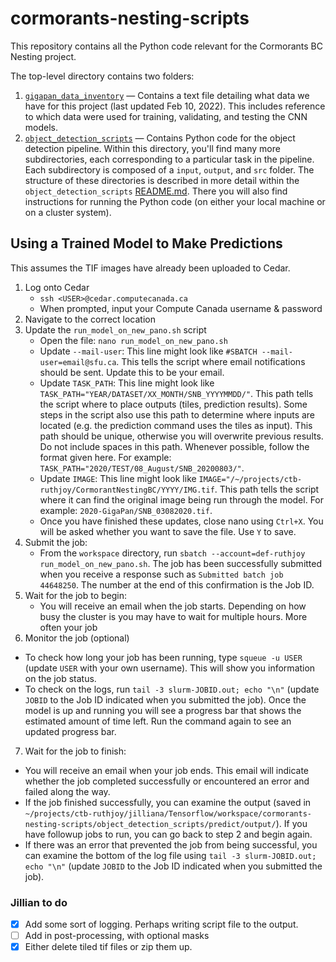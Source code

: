 # cormorants-nesting-scripts
This repository contains all the Python code relevant for the Cormorants BC Nesting project. 

The top-level directory contains two folders: 
1. [`gigapan_data_inventory`](/gigapan_data_inventory) &mdash; Contains a text file detailing what data we have for this project (last updated Feb 10, 2022). This includes reference to which data were used for training, validating, and testing the CNN models. 
2. [`object_detection_scripts`](/object_detection_scripts) &mdash; Contains Python code for the object detection pipeline. Within this directory, you'll find many more subdirectories, each corresponding to a particular task in the pipeline. Each subdirectory is composed of a `input`, `output`, and `src` folder. The structure of these directories is described in more detail within the `object_detection_scripts` [README.md](/object_detection_scripts/README.md). There you will also find instructions for running the Python code (on either your local machine or on a cluster system). 

## Using a Trained Model to Make Predictions
This assumes the TIF images have already been uploaded to Cedar. 

1. Log onto Cedar
    * `ssh <USER>@cedar.computecanada.ca`
    * When prompted, input your Compute Canada username & password
2. Navigate to the correct location
3. Update the `run_model_on_new_pano.sh` script
    * Open the file: `nano run_model_on_new_pano.sh`
    * Update `--mail-user`: This line might look like 
      `#SBATCH --mail-user=email@sfu.ca`. This tells the script where email
       notifications should be sent. Update this to be your email. 
    * Update `TASK_PATH`: This line might look like `TASK_PATH="YEAR/DATASET/XX_MONTH/SNB_YYYYMMDD/"`. This path tells the script where to place outputs (tiles, prediction results). Some steps in the script also use this path to determine where inputs are located (e.g. the prediction command uses the tiles as input). This path should be unique, otherwise you will overwrite previous results. Do not include spaces in this path. Whenever possible, follow the format given here. For example: `TASK_PATH="2020/TEST/08_August/SNB_20200803/"`. 
    * Update `IMAGE`: This line might look like 
      `IMAGE="/~/projects/ctb-ruthjoy/CormorantNestingBC/YYYY/IMG.tif`. This path 
      tells the script where it can find the original image being run through the 
      model. For example: `2020-GigaPan/SNB_03082020.tif`.   
    * Once you have finished these updates, close nano using `Ctrl+X`. You will
      be asked whether you want to save the file. Use `Y` to save.
4. Submit the job: 
    * From the `workspace` directory, run 
    `sbatch --account=def-ruthjoy run_model_on_new_pano.sh`. The job has been 
     successfully submitted when you receive a response such as 
     `Submitted batch job 44648250`. The number at the end of this confirmation
     is the Job ID. 
5. Wait for the job to begin: 
    * You will receive an email when the job starts. Depending on how busy the 
      cluster is you may have to wait for multiple hours. More often your job 
6. Monitor the job (optional)
  * To check how long your job has been running, type `squeue -u USER` (update `USER` with your own username). This will show you information on the job status. 
  * To check on the logs, run `tail -3 slurm-JOBID.out; echo "\n"` (update `JOBID` to the Job ID indicated when you submitted the job). Once the model is up and running you will see a progress bar that shows the estimated amount of time left. Run the command again to see an updated progress bar. 
7. Wait for the job to finish: 
  * You will receive an email when your job ends. This email will indicate
    whether the job completed successfully or encountered an error and failed along the way.
  * If the job finished successfully, you can examine the output (saved in 
    `~/projects/ctb-ruthjoy/jilliana/Tensorflow/workspace/cormorants-nesting-scripts/object_detection_scripts/predict/output/`). 
    If you have followup jobs to run, you can go back to step 2 and begin again.
  * If there was an error that prevented the job from being successful, you can
    examine the bottom of the log file using `tail -3 slurm-JOBID.out; echo "\n"` (update `JOBID` to the Job ID indicated when you submitted the job).
    
### Jillian to do
- [X] Add some sort of logging. Perhaps writing script file to the output. 
- [ ] Add in post-processing, with optional masks
- [X] Either delete tiled tif files or zip them up. 

